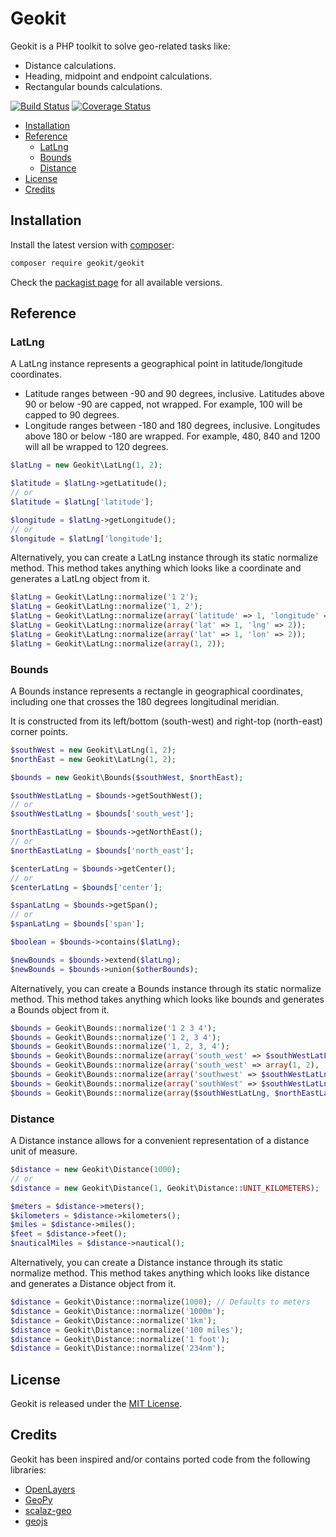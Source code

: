Geokit
======

Geokit is a PHP toolkit to solve geo-related tasks like:

* Distance calculations.
* Heading, midpoint and endpoint calculations.
* Rectangular bounds calculations.

[![Build Status](https://travis-ci.org/jsor/geokit.svg?branch=master)](http://travis-ci.org/jsor/geokit?branch=master)
[![Coverage Status](https://img.shields.io/coveralls/jsor/geokit.svg?style=flat)](https://coveralls.io/r/jsor/geokit?branch=master)

* [Installation](#installation)
* [Reference](#reference)
  * [LatLng](#latlng)
  * [Bounds](#bounds)
  * [Distance](#distance)
* [License](#license)
* [Credits](#credits)

Installation
------------

Install the latest version with [composer](http://getcomposer.org):

```bash
composer require geokit/geokit
```

Check the [packagist page](https://packagist.org/packages/geokit/geokit) for all
available versions.

Reference
---------

### LatLng

A LatLng instance represents a geographical point in latitude/longitude
coordinates.

* Latitude ranges between -90 and 90 degrees, inclusive. Latitudes above 90 or
  below -90 are capped, not wrapped. For example, 100 will be capped to 90
  degrees.
* Longitude ranges between -180 and 180 degrees, inclusive. Longitudes above 180
  or below -180 are wrapped. For example, 480, 840 and 1200 will all be wrapped
  to 120 degrees.

```php
$latLng = new Geokit\LatLng(1, 2);

$latitude = $latLng->getLatitude();
// or
$latitude = $latLng['latitude'];

$longitude = $latLng->getLongitude();
// or
$longitude = $latLng['longitude'];
```

Alternatively, you can create a LatLng instance through its static normalize
method. This method takes anything which looks like a coordinate and generates a
LatLng object from it.

```php
$latLng = Geokit\LatLng::normalize('1 2');
$latLng = Geokit\LatLng::normalize('1, 2');
$latLng = Geokit\LatLng::normalize(array('latitude' => 1, 'longitude' => 2));
$latLng = Geokit\LatLng::normalize(array('lat' => 1, 'lng' => 2));
$latLng = Geokit\LatLng::normalize(array('lat' => 1, 'lon' => 2));
$latLng = Geokit\LatLng::normalize(array(1, 2));
```

### Bounds

A Bounds instance represents a rectangle in geographical coordinates, including
one that crosses the 180 degrees longitudinal meridian.

It is constructed from its left/bottom (south-west) and right-top (north-east)
corner points.

```php
$southWest = new Geokit\LatLng(1, 2);
$northEast = new Geokit\LatLng(1, 2);

$bounds = new Geokit\Bounds($southWest, $northEast);

$southWestLatLng = $bounds->getSouthWest();
// or
$southWestLatLng = $bounds['south_west'];

$northEastLatLng = $bounds->getNorthEast();
// or
$northEastLatLng = $bounds['north_east'];

$centerLatLng = $bounds->getCenter();
// or
$centerLatLng = $bounds['center'];

$spanLatLng = $bounds->getSpan();
// or
$spanLatLng = $bounds['span'];

$boolean = $bounds->contains($latLng);

$newBounds = $bounds->extend($latLng);
$newBounds = $bounds->union($otherBounds);
```

Alternatively, you can create a Bounds instance through its static normalize
method. This method takes anything which looks like bounds and generates a
Bounds object from it.

```php
$bounds = Geokit\Bounds::normalize('1 2 3 4');
$bounds = Geokit\Bounds::normalize('1 2, 3 4');
$bounds = Geokit\Bounds::normalize('1, 2, 3, 4');
$bounds = Geokit\Bounds::normalize(array('south_west' => $southWestLatLng, 'north_east' => $northEastLatLng));
$bounds = Geokit\Bounds::normalize(array('south_west' => array(1, 2), 'north_east' => array(3, 4)));
$bounds = Geokit\Bounds::normalize(array('southwest' => $southWestLatLng, 'northeast' => $northEastLatLng));
$bounds = Geokit\Bounds::normalize(array('southWest' => $southWestLatLng, 'northEast' => $northEastLatLng));
$bounds = Geokit\Bounds::normalize(array($southWestLatLng, $northEastLatLng));
```

### Distance

A Distance instance allows for a convenient representation of a distance unit of
measure.

```php
$distance = new Geokit\Distance(1000);
// or
$distance = new Geokit\Distance(1, Geokit\Distance::UNIT_KILOMETERS);

$meters = $distance->meters();
$kilometers = $distance->kilometers();
$miles = $distance->miles();
$feet = $distance->feet();
$nauticalMiles = $distance->nautical();
```

Alternatively, you can create a Distance instance through its static normalize
method. This method takes anything which looks like distance and generates a
Distance object from it.

```php
$distance = Geokit\Distance::normalize(1000); // Defaults to meters
$distance = Geokit\Distance::normalize('1000m');
$distance = Geokit\Distance::normalize('1km');
$distance = Geokit\Distance::normalize('100 miles');
$distance = Geokit\Distance::normalize('1 foot');
$distance = Geokit\Distance::normalize('234nm');
```

License
-------

Geokit is released under the [MIT License](https://github.com/jsor/geokit/blob/master/LICENSE).

Credits
-------

Geokit has been inspired and/or contains ported code from the following
libraries:

* [OpenLayers](https://github.com/openlayers/openlayers)
* [GeoPy](https://github.com/geopy/geopy)
* [scalaz-geo](https://github.com/scalaz/scalaz-geo)
* [geojs](http://code.google.com/p/geojs)
